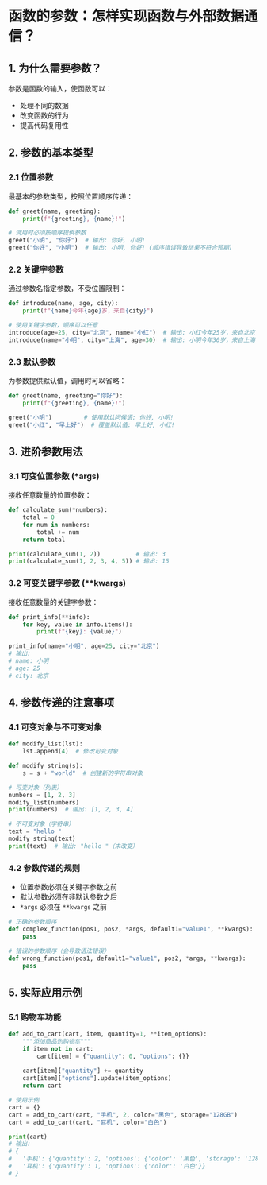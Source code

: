 # 函数的参数：怎样实现函数与外部数据通信？

## 1. 为什么需要参数？

参数是函数的输入，使函数可以：
- 处理不同的数据
- 改变函数的行为
- 提高代码复用性

## 2. 参数的基本类型

### 2.1 位置参数
最基本的参数类型，按照位置顺序传递：

```python
def greet(name, greeting):
    print(f"{greeting}, {name}!")

# 调用时必须按顺序提供参数
greet("小明", "你好")  # 输出: 你好, 小明!
greet("你好", "小明")  # 输出: 小明, 你好! (顺序错误导致结果不符合预期)
```

### 2.2 关键字参数
通过参数名指定参数，不受位置限制：

```python
def introduce(name, age, city):
    print(f"{name}今年{age}岁，来自{city}")

# 使用关键字参数，顺序可以任意
introduce(age=25, city="北京", name="小红")  # 输出: 小红今年25岁，来自北京
introduce(name="小明", city="上海", age=30)  # 输出: 小明今年30岁，来自上海
```

### 2.3 默认参数
为参数提供默认值，调用时可以省略：

```python
def greet(name, greeting="你好"):
    print(f"{greeting}, {name}!")

greet("小明")         # 使用默认问候语: 你好, 小明!
greet("小红", "早上好")  # 覆盖默认值: 早上好, 小红!
```

## 3. 进阶参数用法

### 3.1 可变位置参数 (*args)
接收任意数量的位置参数：

```python
def calculate_sum(*numbers):
    total = 0
    for num in numbers:
        total += num
    return total

print(calculate_sum(1, 2))          # 输出: 3
print(calculate_sum(1, 2, 3, 4, 5)) # 输出: 15
```

### 3.2 可变关键字参数 (**kwargs)
接收任意数量的关键字参数：

```python
def print_info(**info):
    for key, value in info.items():
        print(f"{key}: {value}")

print_info(name="小明", age=25, city="北京")
# 输出:
# name: 小明
# age: 25
# city: 北京
```

## 4. 参数传递的注意事项

### 4.1 可变对象与不可变对象

```python
def modify_list(lst):
    lst.append(4)  # 修改可变对象

def modify_string(s):
    s = s + "world"  # 创建新的字符串对象

# 可变对象（列表）
numbers = [1, 2, 3]
modify_list(numbers)
print(numbers)  # 输出: [1, 2, 3, 4]

# 不可变对象（字符串）
text = "hello "
modify_string(text)
print(text)  # 输出: "hello "（未改变）
```

### 4.2 参数传递的规则
- 位置参数必须在关键字参数之前
- 默认参数必须在非默认参数之后
- `*args` 必须在 `**kwargs` 之前

```python
# 正确的参数顺序
def complex_function(pos1, pos2, *args, default1="value1", **kwargs):
    pass

# 错误的参数顺序（会导致语法错误）
def wrong_function(pos1, default1="value1", pos2, *args, **kwargs):
    pass
```

## 5. 实际应用示例

### 5.1 购物车功能

```python
def add_to_cart(cart, item, quantity=1, **item_options):
    """添加商品到购物车"""
    if item not in cart:
        cart[item] = {"quantity": 0, "options": {}}
    
    cart[item]["quantity"] += quantity
    cart[item]["options"].update(item_options)
    return cart

# 使用示例
cart = {}
cart = add_to_cart(cart, "手机", 2, color="黑色", storage="128GB")
cart = add_to_cart(cart, "耳机", color="白色")

print(cart)
# 输出:
# {
#   '手机': {'quantity': 2, 'options': {'color': '黑色', 'storage': '128GB'}},
#   '耳机': {'quantity': 1, 'options': {'color': '白色'}}
# }
```
